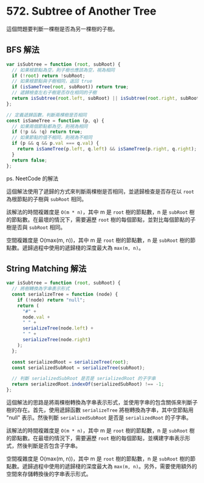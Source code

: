 # 572. Subtree of Another Tree

這個問題要判斷一棵樹是否為另一棵樹的子樹。

## BFS 解法

```javascript
var isSubtree = function (root, subRoot) {
  // 如果根節點為空，則子樹也應該為空，視為相同
  if (!root) return !subRoot;
  // 如果根節點與子樹相同，返回 true
  if (isSameTree(root, subRoot)) return true;
  // 遞歸檢查左右子樹是否存在相同的子樹
  return isSubtree(root.left, subRoot) || isSubtree(root.right, subRoot);
};

// 定義遞歸函數，判斷兩棵樹是否相同
const isSameTree = function (p, q) {
  // 如果兩個節點都為空，則視為相同
  if (!p && !q) return true;
  // 如果節點的值不相同，則視為不相同
  if (p && q && p.val === q.val) {
    return isSameTree(p.left, q.left) && isSameTree(p.right, q.right);
  }
  return false;
};
```

ps. NeetCode 的解法

這個解法使用了遞歸的方式來判斷兩棵樹是否相同，並遞歸檢查是否存在以 `root` 為根節點的子樹與 `subRoot` 相同。

該解法的時間複雜度是 `O(m * n)`，其中 m 是 `root` 樹的節點數，n 是 `subRoot` 樹的節點數。在最壞的情況下，需要遍歷 `root` 樹的每個節點，並對比每個節點的子樹是否與 `subRoot` 相同。

空間複雜度是 O(max(m, n))，其中 m 是 `root` 樹的節點數，n 是 `subRoot` 樹的節點數。遞歸過程中使用的遞歸棧的深度最大為 `max(m, n)`。

## String Matching 解法

```javascript
var isSubtree = function (root, subRoot) {
  // 將樹轉換為字串表示形式
  const serializeTree = function (node) {
    if (!node) return "null";
    return (
      "#" +
      node.val +
      " " +
      serializeTree(node.left) +
      " " +
      serializeTree(node.right)
    );
  };

  const serializedRoot = serializeTree(root);
  const serializedSubRoot = serializeTree(subRoot);

  // 判斷 serializedSubRoot 是否是 serializedRoot 的子字串
  return serializedRoot.indexOf(serializedSubRoot) !== -1;
};
```

這個解法的思路是將兩棵樹轉換為字串表示形式，並使用字串的包含關係來判斷子樹的存在。首先，使用遞歸函數 `serializeTree` 將樹轉換為字串，其中空節點用 "null" 表示。然後判斷 `serializedSubRoot` 是否是 `serializedRoot` 的子字串。

該解法的時間複雜度是 `O(m * n)`，其中 m 是 `root` 樹的節點數，n 是 `subRoot` 樹的節點數。在最壞的情況下，需要遍歷 `root` 樹的每個節點，並構建字串表示形式，然後判斷是否包含子字串。

空間複雜度是 O(max(m, n))，其中 m 是 `root` 樹的節點數，n 是 `subRoot` 樹的節點數。遞歸過程中使用的遞歸棧的深度最大為 `max(m, n)`。另外，需要使用額外的空間來存儲轉換後的字串表示形式。
